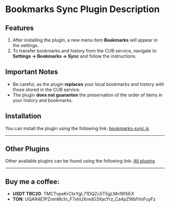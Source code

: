 ﻿# Bookmarks Sync Plugin Description

## Features
1. After installing the plugin, a new menu item **Bookmarks** will appear in the settings.
2. To transfer bookmarks and history from the CUB service, navigate to **Settings -> Bookmarks -> Sync** and follow the instructions.

## Important Notes
- Be careful, as the plugin **replaces** your local bookmarks and history with those stored in the CUB service.  
- The plugin **does not guarantee** the preservation of the order of items in your history and bookmarks.

## Installation  
You can install the plugin using the following link: [bookmarks-sync.js](https://levende.github.io/lampa-plugins/bookmarks-sync.js)


---

## Other Plugins
Other available plugins can be found using the following link: [All plugins](https://levende.github.io/lampa-plugins)

---

## Buy me a coffee:
- **USDT TRC20**: TMCTvpeKrCtxYgL71DQZc5T5gLMn16fbEX
- **TON**: UQAR4E1PZmnMc1n_F7xhUXmdG3XacYrz_Ca4pZWbfVoFcyFz

